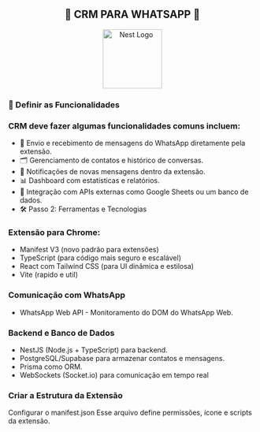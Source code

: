 <div align="center">

## 🚀 CRM PARA WHATSAPP 🚀

</div>

<p align="center">
  <a href="http://nestjs.com/" target="blank"><img src="https://nestjs.com/img/logo-small.svg" width="120" alt="Nest Logo" /></a>
</p>

[circleci-image]: https://img.shields.io/circleci/build/github/nestjs/nest/master?token=abc123def456
[circleci-url]: https://circleci.com/gh/nestjs/nest
  
### 📌 Definir as Funcionalidades

### CRM deve fazer algumas funcionalidades comuns incluem:
  
- 📩 Envio e recebimento de mensagens do WhatsApp diretamente pela extensão.
- 🗂️ Gerenciamento de contatos e histórico de conversas.
- 🔔 Notificações de novas mensagens dentro da extensão.
- 📊 Dashboard com estatísticas e relatórios.
- 📌 Integração com APIs externas como Google Sheets ou um banco de dados.
- 🛠️ Passo 2: Ferramentas e Tecnologias

### Extensão para Chrome:
- Manifest V3 (novo padrão para extensões)
- TypeScript (para código mais seguro e escalável)
- React com Tailwind CSS (para UI dinâmica e estilosa)
- Vite (rapido e util)
  
### Comunicação com WhatsApp
- WhatsApp Web API - Monitoramento do DOM do WhatsApp Web.

### Backend e Banco de Dados
- NestJS (Node.js + TypeScript) para backend.
- PostgreSQL/Supabase para armazenar contatos e mensagens.
- Prisma como ORM.
- WebSockets (Socket.io) para comunicação em tempo real

### Criar a Estrutura da Extensão
Configurar o manifest.json
Esse arquivo define permissões, ícone e scripts da extensão.
